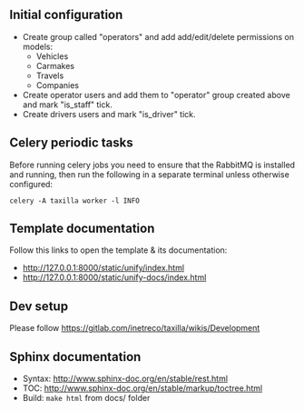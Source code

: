 ## Initial configuration ##

* Create group called "operators" and add add/edit/delete permissions on models:
  * Vehicles
  * Carmakes
  * Travels
  * Companies
* Create operator users and add them to "operator" group created above and mark
  "is_staff" tick.
* Create drivers users and mark "is_driver" tick.


## Celery periodic tasks ##

Before running celery jobs you need to ensure that the RabbitMQ is installed
and running, then run the following in a separate terminal unless otherwise
configured:
```
celery -A taxilla worker -l INFO
```


## Template documentation ##

Follow this links to open the template & its documentation:

* http://127.0.0.1:8000/static/unify/index.html
* http://127.0.0.1:8000/static/unify-docs/index.html



## Dev setup ##

Please follow https://gitlab.com/inetreco/taxilla/wikis/Development

## Sphinx documentation ##

* Syntax: http://www.sphinx-doc.org/en/stable/rest.html
* TOC: http://www.sphinx-doc.org/en/stable/markup/toctree.html
* Build: ```make html``` from docs/ folder
